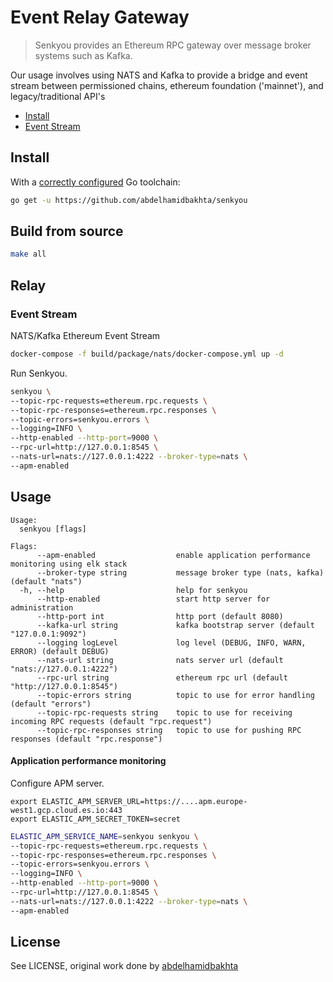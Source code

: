 # Event Relay Gateway


> Senkyou provides an Ethereum RPC gateway over message broker systems such as Kafka. 

Our usage involves using NATS and Kafka to provide a bridge and event stream between permissioned chains, ethereum foundation ('mainnet'), and legacy/traditional API's


* [Install](#install)
* [Event Stream](#Relay)

## Install

With a [correctly configured](https://golang.org/doc/install#testing) Go toolchain:

```sh
go get -u https://github.com/abdelhamidbakhta/senkyou
```

## Build from source

```sh
make all
```

## Relay


### Event Stream

NATS/Kafka Ethereum Event Stream
```sh 
docker-compose -f build/package/nats/docker-compose.yml up -d
```

Run Senkyou.
```sh
senkyou \
--topic-rpc-requests=ethereum.rpc.requests \
--topic-rpc-responses=ethereum.rpc.responses \ 
--topic-errors=senkyou.errors \
--logging=INFO \
--http-enabled --http-port=9000 \
--rpc-url=http://127.0.0.1:8545 \
--nats-url=nats://127.0.0.1:4222 --broker-type=nats \
--apm-enabled
```

## Usage

```
Usage:
  senkyou [flags]

Flags:
      --apm-enabled                  enable application performance monitoring using elk stack
      --broker-type string           message broker type (nats, kafka) (default "nats")
  -h, --help                         help for senkyou
      --http-enabled                 start http server for administration
      --http-port int                http port (default 8080)
      --kafka-url string             kafka bootstrap server (default "127.0.0.1:9092")
      --logging logLevel             log level (DEBUG, INFO, WARN, ERROR) (default DEBUG)
      --nats-url string              nats server url (default "nats://127.0.0.1:4222")
      --rpc-url string               ethereum rpc url (default "http://127.0.0.1:8545")
      --topic-errors string          topic to use for error handling (default "errors")
      --topic-rpc-requests string    topic to use for receiving incoming RPC requests (default "rpc.request")
      --topic-rpc-responses string   topic to use for pushing RPC responses (default "rpc.response")
```


#### Application performance monitoring

Configure APM server.
```
export ELASTIC_APM_SERVER_URL=https://....apm.europe-west1.gcp.cloud.es.io:443
export ELASTIC_APM_SECRET_TOKEN=secret
```

```sh
ELASTIC_APM_SERVICE_NAME=senkyou senkyou \
--topic-rpc-requests=ethereum.rpc.requests \
--topic-rpc-responses=ethereum.rpc.responses \ 
--topic-errors=senkyou.errors \
--logging=INFO \
--http-enabled --http-port=9000 \
--rpc-url=http://127.0.0.1:8545 \
--nats-url=nats://127.0.0.1:4222 --broker-type=nats \
--apm-enabled
```

## License

See LICENSE, original work done by [abdelhamidbakhta](https://github.com/abdelhamidbakhta)